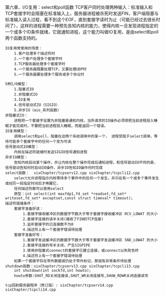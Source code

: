 第六章、I/O复用：select和poll函数
    TCP客户同时处理两种输入：标准输入和TCP套接字时会阻塞在标准输入上，服务器进程被杀死时发送FIN，客户端阻塞与标准输入读入过程，看不到这个EOF，直到套接字读时为止（可能已经过去很长时间了），这样的进程需要一种预先告知内核的能力，使得内核一旦发现进程指定的一个或多个ID条件就绪，它就通知进程，这个能力叫做IO复用，是由select和poll两个函数支持的。

    IO复用常使用的场景：
        1.客户处理多个描述符时
        2.一个客户处理多个套接字时
        3.TCP服务器处理多个套接字时
        4.一个服务器既要处理TCP，又要处理UDP时
        5.一个服务器要处理多个服务或多个协议时

    5种I/O模型：
        1.阻塞式IO
        2.非阻塞式IO
        3.IO复用
        4.信号驱动式IO（SIGIO）
        5.异步IO（aio_系列函数）
    非阻塞式IO：
        进程把一个套接字设置为非阻塞是通知内核，当所请求的IO操作必须得把当前进程投入睡眠才能完成时，不要把当前进程投入睡眠，而是返回一个错误。
    IO复用模型：
        调用select和poll，阻塞在这两个系统调用中的某一个， 进程受阻于select调用，等待可能多个套接字中的任何一个变为可读
    信号驱动式IO模型：
        内核在描述符就绪时发送SIGIO信号通知进程
    异步IO模型：
        告知内核启动某个操作，并让内核在整个操作完成后通知进程，和信号驱动IO不同的是，信号驱动告知何时启动IO操作，异步IO告知IO操作何时完成
    select函数：  sixChapter/tcpserv12.cpp sixChapter/tcpcli12.cpp
        select允许进程指示内核等待多个事件中的任何一个发生，并只在有一个或多个事件发生或经历一段指定时间后才唤醒它，
        任何描述符都可以使用select
        原型：int select(int maxfdp1,fd_set *readset,fd_set* writeset,fd_set* exceptset,const struct timeval* timeout);
    描述符就绪条件：
        套接字准备好读：
            1.套接字接收缓冲区的数据字节数大于等于套接字接收缓冲区 RCV_LOWAT 的大小
            2.套接字连接的读半关闭(接收了FIN的TCP连接)
            3.监听套接字的已连接数不为0
            4.描述符上有一个套接字错误待处理
        套接字准备好写：
            1.套接字发送缓冲区的数据字节数大于等于套接字发送缓冲区 SND_LOWAT 的大小
            2.套接字连接的写半关闭，产生SIGPIPE
            3.使用非阻塞式connect的套接字已建立连接，或connect以失败告终
            4.描述符上有一个套接字错误待处理
        如果一个套接字存在带外数据或仍处于带外标记，那就有异常条件待处理
    shutdown函数：sixChapter/tcpserv13.cpp sixChapter/tcpcli13.cpp
        int shutdown(int sockfd,int howto);
        howto参数:SHUT_RD关闭连接读,SHUT_WR关闭连接写,SHUW_RDWR关闭连接读写
    
    tcp回射服务器程序（修订版）: sixChapter/tcpserv14.cpp sixChapter/tcpcli14.cpp

